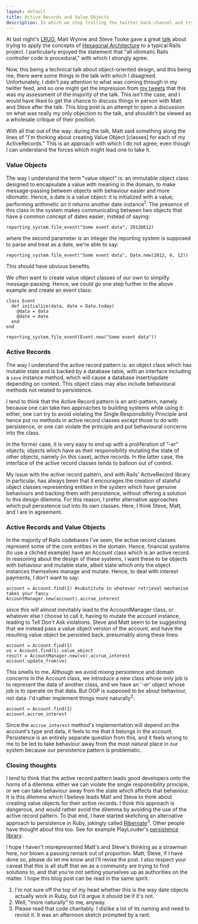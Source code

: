 ```yaml
---
layout: default
title: Active Records and Value Objects
description: In which we stop trolling the twitter back-channel and try to say something of worth
---
```

At last night's [LRUG](http://lrug.org), Matt Wynne and Steve Tooke gave a great [talk](http://skillsmatter.com/podcast/ajax-ria/hexagonal-rails) about trying to apply the concepts of [Hexagonal Architecture](http://alistair.cockburn.us/Hexagonal+architecture) to a typical Rails project. I particularly enjoyed the statement that "all idiomatic Rails controller code is procedural," with which I strongly agree.

Now, this being a technical talk about object-oriented design, and this being me, there were some things in the talk with which I disagreed. Unfortunately, I didn't pay attention to what was coming through in my twitter feed, and so one might get the impression from [my tweets](http://storify.com/mortice/what-happens-when-you-rant-on-twitter-without-cont) that this was my assessment of the majority of the talk. This isn't the case, and I would have liked to get the chance to discuss things in person with Matt and Steve after the talk. This blog post is an attempt to open a discussion on what was really my only objection to the talk, and shouldn't be viewed as a wholesale critique of their position.

With all that out of the way: during the talk, Matt said something along the lines of "I'm thinking about creating Value Object [classes] for each of my ActiveRecords." This is an approach with which I do not agree, even though I can understand the forces which might lead one to take it.

### Value Objects ###

The way I understand the term "value object" is: an immutable object class designed to encapsulate a value with meaning in the domain, to make message-passing between objects with behaviour easier and more idiomatic. Hence, a date is a value object: it is initialized with a value; performing arithmetic on it returns another date instance<sup>1</sup>. The presence of this class in the system makes communicating between two objects that have a common concept of dates easier; instead of saying:

    reporting_system.file_event("Some event data", 20120612)

where the second parameter is an integer the reporting system is supposed to parse and treat as a date, we're able to say:

    reporting_system.file_event("Some event data", Date.new(2012, 6, 12))

This should have obvious benefits.

We often want to create value object classes of our own to simplify message-passing. Hence, we could go one step further in the above example and create an event class:

    class Event
      def initialize(data, date = Date.today)
        @data = data
        @date = date
      end
    end

    reporting_system.file_event(Event.new("Some event data"))

### Active Records ###

The way I understand the active record pattern is: an object class which has mutable state and is backed by a database table, with an interface including a `save` instance method, which will cause a database insert/update depending on context. This object class may also include behavioural methods not related to persistence.

I tend to think that the Active Record pattern is an anti-pattern, namely because one can take two approaches to building systems while using it: either, one can try to avoid violating the Single Responsibility Principle and hence put no methods in active record classes except those to do with persistence, or one can violate the principle and put behavioural concerns into the class.

In the former case, it is very easy to end up with a proliferation of "-er" objects; objects which have as their responsibility mutating the state of other objects, namely (in this case), active records. In the latter case, the interface of the active record classes tends to balloon out of control.

My issue with the active record pattern, and with Rails' ActiveRecord library in particular, has always been that it encourages the creation of stateful object classes representing entities in the system which have genuine behaviours and backing them with persistence, without offering a solution to this design dilemma. For this reason, I prefer alternative approaches which pull persistence out into its own classes. Here, I think Steve, Matt, and I are in agreement.

### Active Records and Value Objects ###

In the majority of Rails codebases I've seen, the active record classes represent some of the core entities in the domain. Hence, financial systems (to use a clich&eacute;d example) have an Account class which is an active record. In reasoning about the design of these systems, I want these to be objects with behaviour and mutable state, albeit state which only the object instances themselves manage and mutate. Hence, to deal with interest payments, I don't want to say:

    account = Account.find(1) #substitute in whatever retrieval mechanism takes your fancy
    AccountManager.new(account).accrue_interest

since this will almost inevitably lead to the AccountManager class, or whatever else I choose to call it, having to mutate the account instance, leading to Tell Don't Ask violations. Steve and Matt seem to be suggesting that we instead pass a value object version of the account, and have the resulting value object be persisted back, presumably along these lines:

    account = Account.find(1)
    vo = Account.find(1).value_object
    result = AccountManager.new(vo).accrue_interest
    account.update_from(vo)

This smells to me. Although we avoid mixing persistence and domain concerns in the Account class, we introduce a new class whose only job is to represent the data of another class, and we have an '-er' object whose job is to operate on that data. But OOP is supposed to be about behaviour, not data. I'd rather implement things more naturally<sup>2</sup>:

    account = Account.find(1)
    account.accrue_interest

Since the `accrue_interest` method's implementation will depend on the account's type and data, it feels to me that it belongs in the account. Persistence is an entirely separate question from this, and it feels wrong to me to be led to take behaviour away from the most natural place in our system because our persistence pattern is problematic.

### Closing thoughts ###

I tend to think that the active record pattern leads good developers onto the horns of a dilemma: either we can violate the single responsibility principle, or we can take behaviour away from the state which affects that behaviour. It is this dilemma which I believe leads Matt and Steve to think about creating value objects for their active records. I think this approach is dangerous, and would rather avoid the dilemma by avoiding the use of the active record pattern. To that end, I have started sketching an alternative approach to persistence in Ruby, jokingly called [Ribernate](https://github.com/mortice/ribernate)<sup>3</sup>. Other people have thought about this too. See for example PlayLouder's [persistence library](https://github.com/playlouder/persistence).

I hope I haven't misrepresented Matt's and Steve's thinking as a strawman here, nor blown a passing remark out of proportion. Matt, Steve, if I have done so, please do let me know and I'll revise the post. I also respect your caveat that this is all stuff that we as a community are trying to find solutions to, and that you're not setting yourselves up as authorities on the matter. I hope this blog post can be read in the same spirit.

1. I'm not sure off the top of my head whether this is the way date objects actually work in Ruby, but I'd argue it should be if it's not.
2. Well, "more naturally" to me, anyway.
3. Please read that code charitably. I dislike a lot of its naming and need to revisit it. It was an afternoon sketch prompted by a rant.
